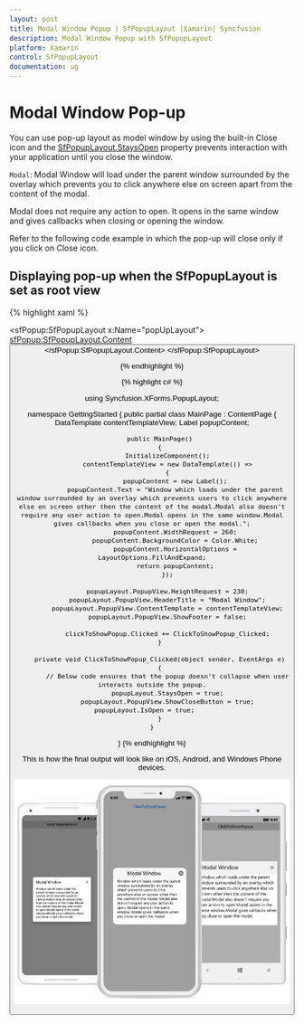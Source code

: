 ```yaml
---
layout: post
title: Modal Window Popup | SfPopupLayout |Xamarin| Syncfusion
description: Modal Window Popup with SfPopupLayout
platform: Xamarin
control: SfPopupLayout
documentation: ug
--- 
```


# Modal Window Pop-up

You can use pop-up layout as model window by using the built-in Close icon and the [SfPopupLayout.StaysOpen](https://help.syncfusion.com/cr/cref_files/xamarin/sfpopuplayout/Syncfusion.SfPopupLayout.XForms~Syncfusion.XForms.PopupLayout.SfPopupLayout~StaysOpenProperty.html) property prevents interaction with your application until you close the window.

`Modal`: Modal Window will load under the parent window surrounded by the overlay which prevents you to click anywhere else on screen apart from the content of the modal.

Modal does not require any action to open. It opens in the same window and gives callbacks when closing or opening the window.

Refer to the following code example in which the pop-up will close only if you click on Close icon.

## Displaying pop-up when the SfPopupLayout is set as root view 

{% highlight xaml %}
<?xml version="1.0" encoding="utf-8" ?>
<ContentPage xmlns="http://xamarin.com/schemas/2014/forms"
             xmlns:x="http://schemas.microsoft.com/winfx/2009/xaml"
             xmlns:local="clr-namespace:GettingStarted"
             x:Class="GettingStarted.MainPage" 
             Padding="0,40,0,0"
             xmlns:sfPopup="clr-namespace:Syncfusion.XForms.PopupLayout;assembly=Syncfusion.SfPopupLayout.XForms">
 <sfPopup:SfPopupLayout x:Name="popUpLayout">
   <sfPopup:SfPopupLayout.Content>
     <StackLayout x:Name="mainLayout">
       <Button x:Name="clickToShowPopup" Text="ClickToShowPopup" VerticalOptions="Start" HorizontalOptions="FillAndExpand" />
     </StackLayout>
    </sfPopup:SfPopupLayout.Content>
  </sfPopup:SfPopupLayout>
</ContentPage>

{% endhighlight %}

{% highlight c# %}

using Syncfusion.XForms.PopupLayout;

namespace GettingStarted
{
    public partial class MainPage : ContentPage
    {
        DataTemplate contentTemplateView;
        Label popupContent;

        public MainPage()
        {
            InitializeComponent();
            contentTemplateView = new DataTemplate(() =>
            {
                popupContent = new Label();
                popupContent.Text = "Window which loads under the parent window surrounded by an overlay which prevents users to click anywhere else on screen other then the content of the modal.Modal also doesn't require any user action to open.Modal opens in the same window.Modal gives callbacks when you close or open the modal.";
                popupContent.WidthRequest = 260;
                popupContent.BackgroundColor = Color.White;
                popupContent.HorizontalOptions = LayoutOptions.FillAndExpand;
                return popupContent;
            });

            popupLayout.PopupView.HeightRequest = 230;
            popupLayout.PopupView.HeaderTitle = "Modal Window";
            popupLayout.PopupView.ContentTemplate = contentTemplateView;
            popupLayout.PopupView.ShowFooter = false;

            clickToShowPopup.Clicked += ClickToShowPopup_Clicked;
        }

        private void ClickToShowPopup_Clicked(object sender, EventArgs e)
        {
            // Below code ensures that the popup doesn't collapse when user interacts outside the popup.
            popupLayout.StaysOpen = true;
            popupLayout.PopupView.ShowCloseButton = true;
            popupLayout.IsOpen = true;            
        }
    }
}
{% endhighlight %}

This is how the final output will look like on iOS, Android, and Windows Phone devices.

![](GettingStarted_images/ModelWindow.png)
